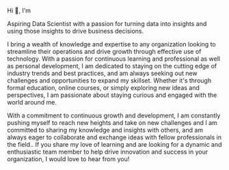 Hi 👋, I'm

Aspiring Data Scientist with a passion for turning data into insights and using those insights to drive business decisions. 

I bring a wealth of knowledge and expertise to any organization looking to streamline their operations and drive growth through effective use of technology. With a passion for continuous learning and professional as well as personal development, I am dedicated to staying on the cutting edge of industry trends and best practices, and am always seeking out new challenges and opportunities to expand my skillset. Whether it's through formal education, online courses, or simply exploring new ideas and perspectives, I am passionate about staying curious and engaged with the world around me. 

With a commitment to continuous growth and development, I am constantly pushing myself to reach new heights and take on new challenges and I am committed to sharing my knowledge and insights with others, and am always eager to collaborate and exchange ideas with fellow professionals in the field.. If you share my love of learning and are looking for a dynamic and enthusiastic team member to help drive innovation and success in your organization, I would love to hear from you!

<!--
**sibiravichandran/sibiravichandran** is a ✨ _special_ ✨ repository because its `README.md` (this file) appears on your GitHub profile.

Here are some ideas to get you started:

- 🔭 I’m currently working on ... Twitter Scraping Project
- 🌱 I’m currently learning ... Data Science
- 👯 I’m looking to collaborate on ...
- 🤔 I’m looking for help with ...
- 💬 Ask me about ...
- 📫 How to reach me: ...
- 😄 Pronouns: ...
- ⚡ Fun fact: ...
-->
